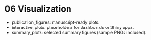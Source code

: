 # 06 Visualization

- publication_figures: manuscript-ready plots.
- interactive_plots: placeholders for dashboards or Shiny apps.
- summary_plots: selected summary figures (sample PNGs included).
